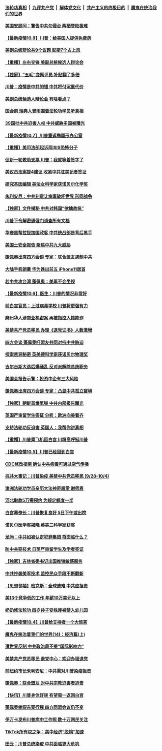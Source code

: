 ####  [法轮功真相](../../../../basic/blob/master/README.md?t=10081931) &nbsp;|&nbsp; [九评共产党](../../../../9ping.md/blob/master/README.md?t=10081931) &nbsp;|&nbsp; [解体党文化](../../../../jtdwh.md/blob/master/README.md?t=10081931)  &nbsp;|&nbsp; [共产主义的终极目的](../../../../gczydzjmd.md/blob/master/README.md?t=10081931) &nbsp;|&nbsp; [魔鬼在统治我们的世界](../../../../mgztzwmdsj.md/blob/master/README.md?t=10081931) 

#### [美国安顾问：警告中共勿侵台 两栖登陆极难](../pages/nf4514/n12461559.md?t=10081931) 

#### [【最新疫情10.8】川普：给美国人提供免费药](../pages/nf4514/n12460570.md?t=10081931) 

#### [美副总统辩论共9个议题 彭斯7个占上风](../pages/nf4514/n12461098.md?t=10081931) 

#### [【重播】左右交锋 美副总统候选人辩论会](../pages/nf4514/n12455352.md?t=10081931) 

#### [【独家】“五毛”变网评员 补贴翻了多倍](../pages/nf4514/n12449829.md?t=10081931) 

#### [川普：疫情是中共的错 中共将付沉重代价](../pages/nf4514/n12460441.md?t=10081931) 

#### [美副总统候选人辩论会 有啥看点？](../pages/nf4514/n12460283.md?t=10081931) 

#### [国会前 瑞典人冒雨围着法轮功学员听真相](../pages/nf4514/n12460308.md?t=10081931) 

#### [39国批中共迫害人权 中共威胁多国被曝光](../pages/nf4514/n12459899.md?t=10081931) 

#### [【最新疫情10.7】川普重返椭圆形办公室](../pages/nf4514/n12458257.md?t=10081931) 

#### [【重播】美司法部起诉两ISIS恐怖分子](../pages/nf4514/n12457670.md?t=10081931) 

#### [促新一轮救助支票 川普：我就等着签字了](../pages/nf4514/n12459804.md?t=10081931) 

#### [美议员法案提4建议 收紧中共驻美记者签证](../pages/nf4514/n12459985.md?t=10081931) 

#### [研究基因编辑 美法女科学家获诺贝尔化学奖](../pages/nf4514/n12459361.md?t=10081931) 

#### [朱利安尼：中共刻意让病毒破坏世界 形同战争](../pages/nf4514/n12459141.md?t=10081931) 

#### [【独家】文件揭秘 中共对韩国“欲擒故纵”](../pages/nf4514/n12445579.md?t=10081931) 

#### [川普下令解密通俄门调查所有文档](../pages/nf4514/n12458576.md?t=10081931) 

#### [华裔黑帮拉拢加国政客 中共统战部是背后黑手](../pages/nf4514/n12457953.md?t=10081931) 

#### [美国土安全报告 聚焦中共九大威胁](../pages/nf4514/n12458226.md?t=10081931) 

#### [蓬佩奥出席四方会谈 专家：联合盟友遏制中共](../pages/nf4514/n12457917.md?t=10081931) 

#### [大陆手机销量 华为跌出前五 iPhone11居首](../pages/nf4514/n12457694.md?t=10081931) 

#### [若中共攻台湾 蓬佩奥：美军不会坐视](../pages/nf4514/n12457864.md?t=10081931) 

#### [【最新疫情10.6】医生：川普的情况非常好](../pages/nf4514/n12455988.md?t=10081931) 

#### [前白宫官员：上过病毒学校 川普将更强有力](../pages/nf4514/n12457134.md?t=10081931) 

#### [麻州华人涉商业机密案 再被指控入籍欺诈](../pages/nf4514/n12455683.md?t=10081931) 

#### [美禁共产党员移民 办理《退党证书》人数激增](../pages/nf4514/n12456276.md?t=10081931) 

#### [四方会谈 蓬佩奥吁盟友共同对抗中共胁迫](../pages/nf4514/n12457197.md?t=10081931) 

#### [探索黑洞秘密 英美德科学家获诺贝尔物理奖](../pages/nf4514/n12457077.md?t=10081931) 

#### [吉尔吉斯大选后爆骚乱 反对派解除总统职务](../pages/nf4514/n12456637.md?t=10081931) 

#### [美国会报告示警：投资中企有三大风险](../pages/nf4514/n12456550.md?t=10081931) 

#### [蓬佩奥出席四方会谈 专家：凸显中共孤立窘境](../pages/nf4514/n12456269.md?t=10081931) 

#### [【独家】朝鲜首爆氢弹 中共内部报告曝光](../pages/nf4514/n12446632.md?t=10081931) 

#### [英国严审留学生签证 分析：欧洲向美看齐](../pages/nf4514/n12455636.md?t=10081931) 

#### [支持法轮功反迫害 英国人：我帮你讲真相](../pages/nf4514/n12453000.md?t=10081931) 

#### [【重播】川普乘飞机回白宫 川粉高呼挺川普](../pages/nf4514/n12454834.md?t=10081931) 

#### [【最新疫情10.5】川普已经回到白宫](../pages/nf4514/n12450596.md?t=10081931) 

#### [CDC修改指南 确认中共病毒可通过空气传播](../pages/nf4514/n12455436.md?t=10081931) 

#### [抗共大事记：川普染疫 美禁中共党员移民 (9/28-10/4)](../pages/nf4514/n12452568.md?t=10081931) 

#### [澳洲法轮功学员亲历大法神奇超常 谢师恩](../pages/nf4514/n12455310.md?t=10081931) 

#### [河北取款5万需预约 为规定额度一半](../pages/nf4514/n12454915.md?t=10081931) 

#### [白宫幕僚长：川普恢复良好 5日下午或出院](../pages/nf4514/n12454851.md?t=10081931) 

#### [诺贝尔医学奖揭晓 英美三科学家获奖](../pages/nf4514/n12454305.md?t=10081931) 

#### [龙驹：中共如被认定犯罪集团 将面临什么？](../pages/nf4514/n12452900.md?t=10081931) 

#### [防中共窃技术 日英严审留学生及学者签证](../pages/nf4514/n12453942.md?t=10081931) 

#### [【独家】吉林省委书记出国推销敏感服务](../pages/nf4514/n12448868.md?t=10081931) 

#### [中共抄袭美军技术 监控民众手段不断翻新](../pages/nf4514/n12379473.md?t=10081931) 

#### [【思想领袖】班克斯：全球遭难 中共应担责](../pages/nf4514/n12375753.md?t=10081931) 

#### [美13个竞争低的工作 年薪10万美元以上](../pages/nf4514/n12418529.md?t=10081931) 

#### [奶奶修法轮功 四岁孙子受株连被禁入幼儿园](../pages/nf4514/n12452053.md?t=10081931) 

#### [【最新疫情10.4】川普给支持者一个大惊喜](../pages/nf4514/n12434643.md?t=10081931) 

#### [魔鬼在统治着我们的世界(14)：经济篇(上)](../pages/nf4514/n10457370.md?t=10081931) 

#### [遭世界反制 中共政治局不提“国际影响力”](../pages/nf4514/n12452782.md?t=10081931) 

#### [美禁共产党员移民 退党中心：欢迎办理退党](../pages/nf4514/n12452357.md?t=10081931) 

#### [前纽约市长朱利安尼：中共需对川普染疫担责](../pages/nf4514/n12452426.md?t=10081931) 

#### [蓬佩奥：联合盟友 对中共宗教迫害者追责](../pages/nf4514/n12452434.md?t=10081931) 

#### [【快讯】川普身体好转 有望周一返回白宫](../pages/nf4514/n12452396.md?t=10081931) 

#### [蓬佩奥缩短东亚行程 四方同盟会议仍不变](../pages/nf4514/n12452101.md?t=10081931) 

#### [伊万卡发布川普病中工作照 数十万网民关注](../pages/nf4514/n12451861.md?t=10081931) 

#### [TikTok所有权之争：美中经济“脱钩”加速](../pages/nf4514/n12437046.md?t=10081931) 

#### [田云：川普总统染疫 中共面临更大危机](../pages/nf4514/n12451525.md?t=10081931) 

